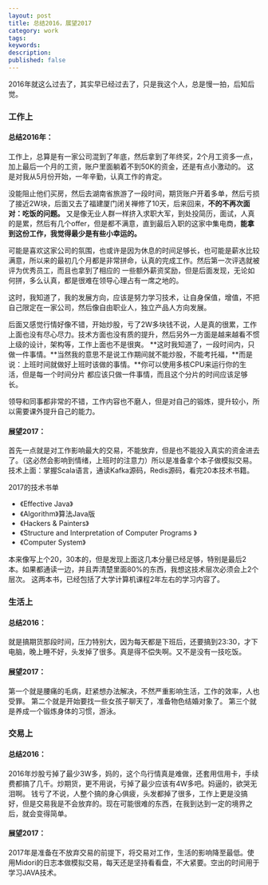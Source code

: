 ```yaml
---
layout: post
title: 总结2016，展望2017
category: work
tags: 
keywords: 
description: 
published: false
---
```



2016年就这么过去了，其实早已经过去了，只是我这个人，总是慢一拍，后知后觉。

### 工作上 ###

#### 总结2016年： ####

工作上，总算是有一家公司混到了年底，然后拿到了年终奖，2个月工资多一点，加上最后一个月的工资，账户里面躺着不到50K的资金，还是有点小激动的。
这是对我从5月份开始，一年辛勤，认真工作的肯定。

没能阻止他们买房，然后去湖南省旅游了一段时间，期货账户开着多单，然后亏损了接近2W块，后面又去了福建厦门闭关禅修了10天，后来回来，**不的不再次面对：吃饭的问题。**
又是像无业人群一样挤入求职大军，到处投简历，面试，人真的是累，然后有几个offer，但是都不满意，直到最后入职的这家中集电商，**能拿到这份工作，我觉得最少是有些小幸运的。**

可能是喜欢这家公司的氛围，也或许是因为休息的时间足够长，也可能是薪水比较满意，所以来的最初几个月都是非常拼命，认真的完成工作。然后第一次评选就被评为优秀员工，而且也拿到了相应的
一些额外薪资奖励，但是后面发现，无论如何拼，多么认真，都是很难在领导心理占有一席之地的。

这时，我知道了，我的发展方向，应该是努力学习技术，让自身保值，增值，不把自己限定在一家公司，然后像自由职业人，独立产品人方向发展。

后面又感觉行情好像不错，开始炒股，亏了2W多块钱不说，人是真的很累，工作上面也没有尽心尽力。技术方面也没有质的提升，然后另外一方面是越来越看不惯上级的设计，架构等，工作上面也不是很爽。
**这时我知道了，一段时间内，只做一件事情。**当然我的意思不是说工作期间就不能炒股，不能考托福，**而是说：上班时间就做好上班时该做的事情。**你可以使用多核CPU来运行你的生活，但是每一个时间分片
都应该只做一件事情，而且这个分片的时间应该足够长。

领导和同事都非常的不错，工作内容也不磨人，但是对自己的锻炼，提升较小，所以需要课外提升自己的能力。

#### 展望2017： ####

首先一点就是对工作影响最大的交易，不能放弃，但是也不能投入真实的资金进去了。（这必然会影响到情绪，上班时的注意力）所以是准备拿个本子做模拟交易。
技术上面：掌握Scala语言，通读Kafka源码，Redis源码，看完20本技术书籍。

 2017的技术书单    
* 《Effective Java》
* 《Algorithm》算法Java版
* 《Hackers & Painters》
* 《Structure and Interpretation of Computer Programs 》
* 《Computer System》

本来像写上个20，30本的，但是发现上面这几本分量已经足够，特别是最后2本。如果都通读一边，并且弄清楚里面80%的东西，我想这技术层次必须会上2个层次。
这两本书，已经包括了大学计算机课程2年左右的学习内容了。

### 生活上 ###

#### 总结2016： ####

就是搞期货那段时间，压力特别大，因为每天都是下班后，还要搞到23:30，才下电脑，晚上睡不好，头发掉了很多。真是得不偿失啊。又不是没有一技吃饭。

#### 展望2017： ####

第一个就是腰痛的毛病，赶紧想办法解决，不然严重影响生活，工作的效率，人也受罪。
第二个就是开始要找一些女孩子聊天了，准备物色结婚对象了。
第三个就是养成一个锻炼身体的习惯，游泳。

### 交易上 ###

#### 总结2016： ####

2016年炒股亏掉了最少3W多，妈的，这个鸟行情真是难做，还套用信用卡，手续费都搞了几千。炒期货，更不用说，亏掉了最少应该有4W多吧。妈逼的，欲哭无泪啊。
钱亏了不说，人整个搞的身心俱疲，头发都掉了很多，工作上更是没搞好，但是交易我是不会放弃的。现在可能很难的东西，在我到达到一定的境界之后，就会变得简单。


#### 展望2017： ####

2017年是准备在不放弃交易的前提下，将交易对工作，生活的影响降至最低。使用Midori的日志本做模拟交易，每天还是坚持看看盘，不大紧要。空出的时间用于学习JAVA技术。

